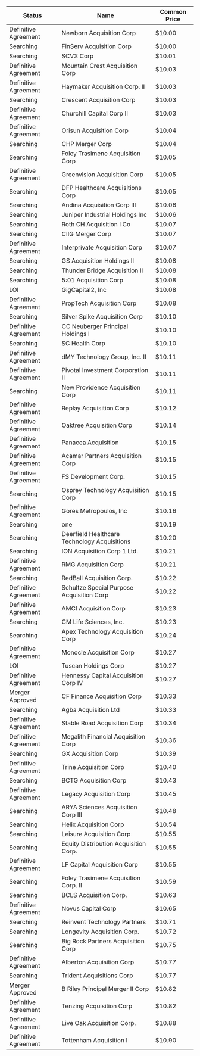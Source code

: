 Status               | Name                                         | Common Price 
-------------------- | -------------------------------------------- | -------------
Definitive Agreement | Newborn Acquisition Corp                     | $10.00       
Searching            | FinServ Acquisition Corp                     | $10.00       
Searching            | SCVX Corp                                    | $10.01       
Definitive Agreement | Mountain Crest Acquisition Corp              | $10.03       
Definitive Agreement | Haymaker Acquisition Corp. II                | $10.03       
Searching            | Crescent Acquisition Corp                    | $10.03       
Definitive Agreement | Churchill Capital Corp II                    | $10.03       
Definitive Agreement | Orisun Acquisition Corp                      | $10.04       
Searching            | CHP Merger Corp                              | $10.04       
Searching            | Foley Trasimene Acquisition Corp             | $10.05       
Definitive Agreement | Greenvision Acquisition Corp                 | $10.05       
Searching            | DFP Healthcare Acquisitions Corp             | $10.05       
Searching            | Andina Acquisition Corp III                  | $10.06       
Searching            | Juniper Industrial Holdings Inc              | $10.06       
Searching            | Roth CH Acquisition I Co                     | $10.07       
Searching            | CIIG Merger Corp                             | $10.07       
Definitive Agreement | Interprivate Acquisition Corp                | $10.07       
Searching            | GS Acquisition Holdings II                   | $10.08       
Searching            | Thunder Bridge Acquisition II                | $10.08       
Searching            | 5:01 Acquisition Corp                        | $10.08       
LOI                  | GigCapital2, Inc                             | $10.08       
Definitive Agreement | PropTech Acquisition Corp                    | $10.08       
Searching            | Silver Spike Acquisition Corp                | $10.10       
Definitive Agreement | CC Neuberger Principal Holdings I            | $10.10       
Searching            | SC Health Corp                               | $10.10       
Definitive Agreement | dMY Technology Group, Inc. II                | $10.11       
Definitive Agreement | Pivotal Investment Corporation II            | $10.11       
Searching            | New Providence Acquisition Corp              | $10.11       
Definitive Agreement | Replay Acquisition Corp                      | $10.12       
Definitive Agreement | Oaktree Acquisition Corp                     | $10.14       
Definitive Agreement | Panacea Acquisition                          | $10.15       
Definitive Agreement | Acamar Partners Acquisition Corp             | $10.15       
Definitive Agreement | FS Development Corp.                         | $10.15       
Searching            | Osprey Technology Acquisition Corp           | $10.15       
Definitive Agreement | Gores Metropoulos, Inc                       | $10.16       
Searching            | one                                          | $10.19       
Searching            | Deerfield Healthcare Technology Acquisitions | $10.20       
Searching            | ION Acquisition Corp 1 Ltd.                  | $10.21       
Definitive Agreement | RMG Acquisition Corp                         | $10.21       
Searching            | RedBall Acquisition Corp.                    | $10.22       
Definitive Agreement | Schultze Special Purpose Acquisition Corp    | $10.22       
Definitive Agreement | AMCI Acquisition Corp                        | $10.23       
Searching            | CM Life Sciences, Inc.                       | $10.23       
Searching            | Apex Technology Acquisition Corp             | $10.24       
Definitive Agreement | Monocle Acquisition Corp                     | $10.27       
LOI                  | Tuscan Holdings Corp                         | $10.27       
Definitive Agreement | Hennessy Capital Acquisition Corp IV         | $10.27       
Merger Approved      | CF Finance Acquisition Corp                  | $10.33       
Searching            | Agba Acquisition Ltd                         | $10.33       
Definitive Agreement | Stable Road Acquisition Corp                 | $10.34       
Definitive Agreement | Megalith Financial Acquisition Corp          | $10.36       
Searching            | GX Acquisition Corp                          | $10.39       
Definitive Agreement | Trine Acquisition Corp                       | $10.40       
Searching            | BCTG Acquisition Corp                        | $10.43       
Definitive Agreement | Legacy Acquisition Corp                      | $10.45       
Searching            | ARYA Sciences Acquisition Corp III           | $10.48       
Searching            | Helix Acquisition Corp                       | $10.54       
Searching            | Leisure Acquisition Corp                     | $10.55       
Searching            | Equity Distribution Acquisition Corp.        | $10.55       
Definitive Agreement | LF Capital Acquisition Corp                  | $10.55       
Searching            | Foley Trasimene Acquisition Corp. II         | $10.59       
Searching            | BCLS Acquisition Corp.                       | $10.63       
Definitive Agreement | Novus Capital Corp                           | $10.65       
Searching            | Reinvent Technology Partners                 | $10.71       
Searching            | Longevity Acquisition Corp.                  | $10.72       
Searching            | Big Rock Partners Acquisition Corp           | $10.75       
Definitive Agreement | Alberton Acquisition Corp                    | $10.77       
Searching            | Trident Acquisitions Corp                    | $10.77       
Merger Approved      | B Riley Principal Merger II Corp             | $10.82       
Definitive Agreement | Tenzing Acquisition Corp                     | $10.82       
Definitive Agreement | Live Oak Acquisition Corp.                   | $10.88       
Definitive Agreement | Tottenham Acquisition I                      | $10.90       
